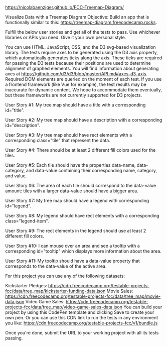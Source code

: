 https://nicolabaenziger.github.io/FCC-Treemap-Diagram/


Visualize Data with a Treemap Diagram
Objective: Build an app that is functionally similar to this: https://treemap-diagram.freecodecamp.rocks.

Fulfill the below user stories and get all of the tests to pass. Use whichever libraries or APIs you need. Give it your own personal style.

You can use HTML, JavaScript, CSS, and the D3 svg-based visualization library. The tests require axes to be generated using the D3 axis property, which automatically generates ticks along the axis. These ticks are required for passing the D3 tests because their positions are used to determine alignment of graphed elements. You will find information about generating axes at https://github.com/d3/d3/blob/master/API.md#axes-d3-axis. Required DOM elements are queried on the moment of each test. If you use a frontend framework (like Vue for example), the test results may be inaccurate for dynamic content. We hope to accommodate them eventually, but these frameworks are not currently supported for D3 projects.

User Story #1: My tree map should have a title with a corresponding id="title".

User Story #2: My tree map should have a description with a corresponding id="description".

User Story #3: My tree map should have rect elements with a corresponding class="tile" that represent the data.

User Story #4: There should be at least 2 different fill colors used for the tiles.

User Story #5: Each tile should have the properties data-name, data-category, and data-value containing their corresponding name, category, and value.

User Story #6: The area of each tile should correspond to the data-value amount: tiles with a larger data-value should have a bigger area.

User Story #7: My tree map should have a legend with corresponding id="legend".

User Story #8: My legend should have rect elements with a corresponding class="legend-item".

User Story #9: The rect elements in the legend should use at least 2 different fill colors.

User Story #10: I can mouse over an area and see a tooltip with a corresponding id="tooltip" which displays more information about the area.

User Story #11: My tooltip should have a data-value property that corresponds to the data-value of the active area.

For this project you can use any of the following datasets:

Kickstarter Pledges: https://cdn.freecodecamp.org/testable-projects-fcc/data/tree_map/kickstarter-funding-data.json
Movie Sales: https://cdn.freecodecamp.org/testable-projects-fcc/data/tree_map/movie-data.json
Video Game Sales: https://cdn.freecodecamp.org/testable-projects-fcc/data/tree_map/video-game-sales-data.json
You can build your project by using this CodePen template and clicking Save to create your own pen. Or you can use this CDN link to run the tests in any environment you like: https://cdn.freecodecamp.org/testable-projects-fcc/v1/bundle.js

Once you're done, submit the URL to your working project with all its tests passing.

